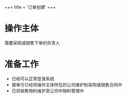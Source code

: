 +++
title = '订单创建'
+++

# 操作主体

需要采购或销售下单的负责人

# 准备工作

+ 已经可以正常登录系统
+ 接单方已经将操作主体所在的公司维护到采购或销售合同中
+ 已将销售物料维护至公司中物料管理中
